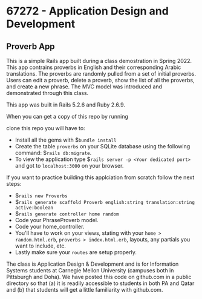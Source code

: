 # 67272 - Application Design and Development
## Proverb App 

This is a simple Rails app built during a class demostration in Spring 2022. This app contrains proverbs in English and their corresponding Arabic translations. The proverbs are randomly pulled from a set of initial proverbs. Users can edit a proverb, delete a proverb, show the list of all the proverbs, and create a new phrase. The MVC model was introduced and demonstrated through this class. 

This app was built in Rails 5.2.6 and Ruby 2.6.9.

When you can get a copy of this repo by running 

 clone this repo you will have to:

- Install all the gems with $`bundle install`
- Create the table `proverbs` on your SQLite database using the following command: $`rails db:migrate`.
- To view the application type $`rails server -p <Your dedicated port>` and got to `localhost:3000` on your browser.

If you want to practice building this applciation from scratch follow the next steps:
- $`rails new Proverbs`
- $`rails generate scaffold Proverb english:string translation:string active:boolean`
- $`rails generate controller home random`
- Code your PhraseProverb model.
- Code your home_controller.
- You'll have to work on your views, stating with your `home > random.html.erb`, `proverbs > index.html.erb`, layouts, any partials you want to include, etc.
- Lastly make sure your `routes` are setup properly.


The class is Application Design & Development and is for Information Systems students at Carnegie Mellon University (campuses both in Pittsburgh and Doha). We have posted this code on github.com in a public directory so that (a) it is readily accessible to students in both PA and Qatar and (b) that students will get a little familiarity with github.com.